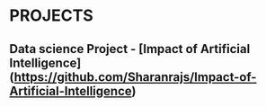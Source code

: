 # PROJECTS
##  Data science Project - [Impact of Artificial Intelligence] (https://github.com/Sharanrajs/Impact-of-Artificial-Intelligence)


